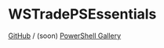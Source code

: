 # WSTradePSEssentials

[GitHub](https://github.com/JeremyTBradshaw/WSTradePSEssentials) / (soon) [PowerShell Gallery](https://www.powershellgallery.com/packages/WSTradePSEssentials)